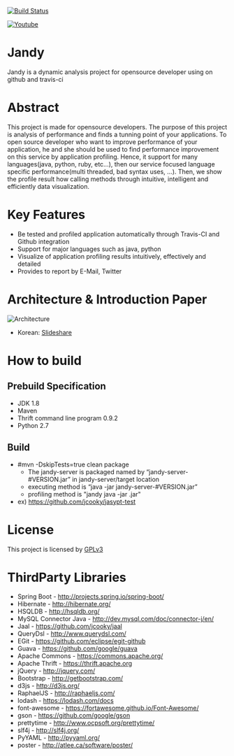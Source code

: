[![Build Status](https://travis-ci.org/jcooky/jandy.svg?branch=master)](https://travis-ci.org/jcooky/jandy)

[![Youtube](http://img.youtube.com/vi/egQPHdQj-UU/0.jpg)](http://www.youtube.com/watch?v=egQPHdQj-UU)
# Jandy 
Jandy is a dynamic analysis project for opensource developer using on github and travis-ci

# Abstract
This project is made for opensource developers. The purpose of this project is analysis of performance and finds a tunning point of your applications. To open source developer who want to improve performance of your application, he and she should be used to find performance improvement on this service by application profiling. Hence, it support for many languages(java, python, ruby, etc…), then our service focused language specific performance(multi threaded, bad syntax uses, …). Then, we show the profile result how calling methods through intuitive, intelligent and efficiently data visualization.

# Key Features
* Be tested and profiled application automatically through Travis-CI and Github integration
* Support for major languages such as java, python
* Visualize of application profiling results intuitively, effectively and detailed
* Provides to report by E-Mail, Twitter

# Architecture & Introduction Paper
![Architecture](https://raw.github.com/jcooky/jandy/master/docs/img/arch.jpg)
* Korean: [Slideshare](http://www.slideshare.net/ssuserea348e/jandy-introduction-paper)

# How to build
## Prebuild Specification
* JDK 1.8
* Maven
* Thrift command line program 0.9.2
* Python 2.7

## Build
* #mvn -DskipTests=true clean package
  * The jandy-server is packaged named by “jandy-server-#VERSION.jar” in jandy-server/target location
  * executing method is “java -jar jandy-server-#VERSION.jar”
  * profiling method is "jandy java -jar <project>.jar"
* ex) https://github.com/jcooky/jasypt-test

# License
This project is licensed by [GPLv3](https://github.com/jcooky/jandy/blob/master/LICENSE)

# ThirdParty Libraries
* Spring Boot - http://projects.spring.io/spring-boot/
* Hibernate - http://hibernate.org/
* HSQLDB - http://hsqldb.org/
* MySQL Connector Java - http://dev.mysql.com/doc/connector-j/en/
* Jaal - https://github.com/jcooky/jaal
* QueryDsl - http://www.querydsl.com/
* EGit - https://github.com/eclipse/egit-github
* Guava - https://github.com/google/guava
* Apache Commons - https://commons.apache.org/
* Apache Thrift - https://thrift.apache.org
* jQuery - http://jquery.com/
* Bootstrap - http://getbootstrap.com/
* d3js - http://d3js.org/
* RaphaelJS - http://raphaeljs.com/
* lodash - https://lodash.com/docs
* font-awesome - https://fortawesome.github.io/Font-Awesome/
* gson - https://github.com/google/gson
* prettytime - http://www.ocpsoft.org/prettytime/
* slf4j - http://slf4j.org/
* PyYAML - http://pyyaml.org/
* poster - http://atlee.ca/software/poster/
